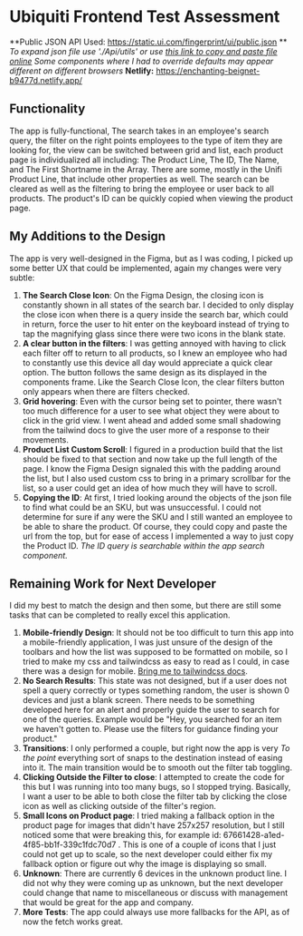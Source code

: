 # Ubiquiti Frontend Test Assessment
**Public JSON API Used: https://static.ui.com/fingerprint/ui/public.json **
*To expand json file use './Api/utils' or use [this link to copy and paste file online](https://jsonformatter.curiousconcept.com/#)*
*Some components where I had to override defaults may appear different on different browsers*
**Netlify:** https://enchanting-beignet-b9477d.netlify.app/  

## Functionality
The app is fully-functional, The search takes in an employee's search query, the filter on the right points employees to the type of item they are looking for,
the view can be switched between grid and list, each product page is individualized all including: The Product Line, The ID, The Name, and The First Shortname in the Array. There are some, mostly in the Unifi Product Line, that include other properties as well. The search can be cleared as well as the filtering to bring the employee or user back to all products. The product's ID can be quickly copied when viewing the product page. 

## My Additions to the Design
The app is very well-designed in the Figma, but as I was coding, I picked up some better UX that could be implemented, again my changes were very subtle:
1. **The Search Close Icon**: On the Figma Design, the closing icon is constantly shown in all states of the search bar. I decided to only display the close icon when there is a query inside the search bar, which could in return, force the user to hit enter on the keyboard instead of trying to tap the magnifying glass since there were two icons in the blank state.
2. **A clear button in the filters**: I was getting annoyed with having to click each filter off to return to all products, so I knew an employee who had to constantly use this device all day would appreciate a quick clear option. The button follows the same design as its displayed in the components frame. Like the Search Close Icon, the clear filters button only appears when there are filters checked.
3. **Grid hovering**: Even with the cursor being set to pointer, there wasn't too much difference for a user to see what object they were about to click in the grid view. I went ahead and added some small shadowing from the tailwind docs to give the user more of a response to their movements. 
4. **Product List Custom Scroll**: I figured in a production build that the list should be fixed to that section and now take up the full length of the page. I know the Figma Design signaled this with the padding around the list, but I also used custom css to bring in a primary scrollbar for the list, so a user could get an idea of how much they will have to scroll.
5. **Copying the ID**: At first, I tried looking around the objects of the json file to find what could be an SKU, but was unsuccessful. I could not determine for sure if any were the SKU and I still wanted an employee to be able to share the product. Of course, they could copy and paste the url from the top, but for ease of access I implemented a way to just copy the Product ID. *The ID query is searchable within the app search component.*  

## Remaining Work for Next Developer
I did my best to match the design and then some, but there are still some tasks that can be completed to really excel this application.
1. **Mobile-friendly Design**: It should not be too difficult to turn this app into a mobile-friendly application, I was just unsure of the design of the toolbars and how the list was supposed to be formatted on mobile, so I tried to make my css and tailwindcss as easy to read as I could, in case there was a design for mobile.  [Bring me to tailwindcss docs](https://v2.tailwindcss.com/docs). 
2. **No Search Results**: This state was not designed, but if a user does not spell a query correctly or types something random, the user is shown 0 devices and just a blank screen. There needs to be something developed here for an alert and properly guide the user to search for one of the queries. Example would be "Hey, you searched for an item we haven't gotten to. Please use the filters for guidance finding your product." 
3. **Transitions**: I only performed a couple, but right now the app is very *To the point* everything sort of snaps to the destination instead of easing into it. The main transition would be to smooth out the filter tab toggling.
4. **Clicking Outside the Filter to close**: I attempted to create the code for this but I was running into too many bugs, so I stopped trying. Basically, I want a user to be able to both close the filter tab by clicking the close icon as well as clicking outside of the filter's region. 
5. **Small Icons on Product page**: I tried making a fallback option in the product page for images that didn't have 257x257 resolution, but I still noticed some that were breaking this, for example id: 67661428-a1ed-4f85-bb1f-339c1fdc70d7 . This is one of a couple of icons that I just could not get up to scale, so the next developer could either fix my fallback option or figure out why the image is displaying so small. 
6. **Unknown**: There are currently 6 devices in the unknown product line. I did not why they were coming up as unknown, but the next developer could change that name to miscellaneous or discuss with management that would be great for the app and company. 
7. **More Tests**: The app could always use more fallbacks for the API, as of now the fetch works great. 
